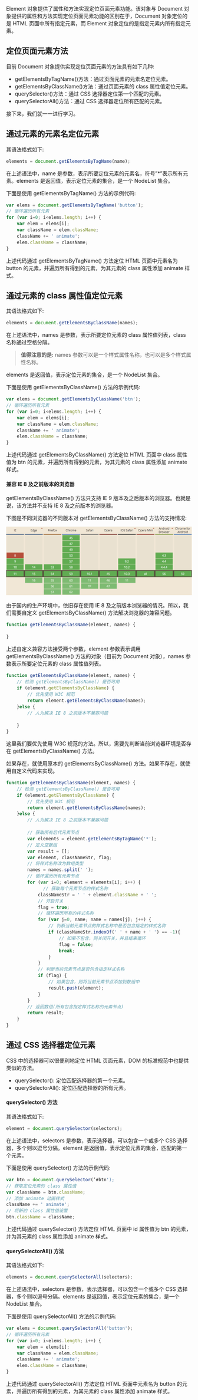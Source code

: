 Element 对象提供了属性和方法实现定位页面元素功能。该对象与 Document 对象提供的属性和方法实现定位页面元素功能的区别在于，Document 对象定位的是 HTML 页面中所有指定元素，而 Element 对象定位的是指定元素内所有指定元素。

## 定位页面元素方法

目前 Document 对象提供实现定位页面元素的方法具有如下几种:

- getElementsByTagName()方法：通过页面元素的元素名定位元素。
- getElementsByClassName()方法：通过页面元素的 class 属性值定位元素。
- querySelector()方法：通过 CSS 选择器定位第一个匹配的元素。
- querySelectorAll()方法：通过 CSS 选择器定位所有匹配的元素。

接下来，我们就一一进行学习。

## 通过元素的元素名定位元素

其语法格式如下:

```javascript
elements = document.getElementsByTagName(name);
```

在上述语法中，name 是参数，表示所要定位元素的元素名，符号”*”表示所有元素。elements 是返回值，表示定位元素的集合，是一个 NodeList 集合。

下面是使用 getElementsByTagName() 方法的示例代码:

```javascript
var elems = document.getElementsByTagName('button');
// 循环遍历所有元素
for (var i=0; i<elems.length; i++) {
    var elem = elems[i]; 
    var className = elem.className; 
    className += ' animate'; 
    elem.className = className;
}
```

上述代码通过 getElementsByTagName() 方法定位 HTML 页面中元素名为 button 的元素，并遍历所有得到的元素，为其元素的 class 属性添加 animate 样式。

## 通过元素的 class 属性值定位元素

其语法格式如下:

```javascript
elements = document.getElementsByClassName(names);
```

在上述语法中，names 是参数，表示所要定位元素的 class 属性值列表，class 名称通过空格分隔。

> **值得注意的是:** names 参数可以是一个样式属性名称，也可以是多个样式属性名称。

elements 是返回值，表示定位元素的集合，是一个 NodeList 集合。

下面是使用 getElementsByClassName() 方法的示例代码:

```javascript
var elems = document.getElementsByClassName('btn');
// 循环遍历所有元素
for (var i=0; i<elems.length; i++) {
    var elem = elems[i]; 
    var className = elem.className; 
    className += ' animate'; 
    elem.className = className;
}
```

上述代码通过 getElementsByClassName() 方法定位 HTML 页面中 class 属性值为 btn 的元素，并遍历所有得到的元素，为其元素的 class 属性添加 animate 样式。

#### 兼容 IE 8 及之前版本的浏览器

getElementsByClassName() 方法只支持 IE 9 版本及之后版本的浏览器。也就是说，该方法并不支持 IE 8 及之前版本的浏览器。

下图是不同浏览器的不同版本对 getElementsByClassName() 方法的支持情况:

![](img/08.png)

由于国内的生产环境中，依旧存在使用 IE 8 及之前版本浏览器的情况。所以，我们需要自定义 getElementsByClassName() 方法解决浏览器的兼容问题。

```javascript
function getElementsByClassName(element, names) {

}
```

上述自定义兼容方法接受两个参数，element 参数表示调用 getElementsByClassName() 方法的对象（目前为 Document 对象），names 参数表示所要定位元素的 class 属性值列表。

```javascript
function getElementsByClassName(element, names) {
    // 检测 getElementsByClassName() 是否可用
    if (element.getElementsByClassName) {
        // 优先使用 W3C 规范
        return element.getElementsByClassName(names);
    }else {
        // 人为解决 IE 8 之前版本不兼容问题

    }
}
```

这里我们要优先使用 W3C 规范的方法。所以，需要先判断当前浏览器环境是否存在 getElementsByClassName() 方法。

如果存在，就使用原本的 getElementsByClassName() 方法。如果不存在，就使用自定义代码来实现。

```javascript
function getElementsByClassName(element, names) {
    // 检测 getElementsByClassName() 是否可用
    if (element.getElementsByClassName) {
        // 优先使用 W3C 规范
        return element.getElementsByClassName(names);
    }else {
        // 人为解决 IE 8 之前版本不兼容问题
        
        // 获取所有后代元素节点
        var elements = element.getElementsByTagName('*');
        // 定义空数组
        var result = [];
        var element, classNameStr, flag;
        // 将样式名称改为数组类型
        names = names.split(' ');
        // 循环遍历所有元素节点
        for (var i=0; element = elements[i]; i++) {
        	  // 获取每个元素节点的样式名称
            classNameStr = ' ' + element.className + ' ';
            // 开启开关
            flag = true; 
            // 循环遍历所有的样式名称
            for (var j=0, name; name = names[j]; j++) {
                // 判断当前元素节点的样式名称中是否包含指定的样式名称
                if (classNameStr.indexOf(' ' + name + ' ') == -1){
                    // 如果不包含，则关闭开关，并且结束循环
                    flag = false;
                    break;
                }
            } 
            // 判断当前元素节点是否包含指定样式名称
            if (flag) {
                // 如果包含，则将当前元素节点添加到数组中
                result.push(element);
            }
        } 
        // 返回数组(所有包含指定样式名称的元素节点)
        return result;
    }
}
```

## 通过 CSS 选择器定位元素

CSS 中的选择器可以很便利地定位 HTML 页面元素，DOM 的标准规范中也提供类似的方法。

- querySelector(): 定位匹配选择器的第一个元素。
- querySelectorAll(): 定位匹配选择器的所有元素。

#### querySelector() 方法

其语法格式如下:

```javascript
element = document.querySelector(selectors);
```

在上述语法中，selectors 是参数，表示选择器，可以包含一个或多个 CSS 选择器，多个则以逗号分隔。element 是返回值，表示定位元素的集合，匹配的第一个元素。

下面是使用 querySelector() 方法的示例代码:

```javascript
var btn = document.querySelector(’#btn');
// 获取定位元素的 class 属性值
var className = btn.className;
// 添加 animate 动画样式
className += ' animate';
// 将新的 class 属性值设置
btn.className = className;
```

上述代码通过 querySelector() 方法定位 HTML 页面中 id 属性值为 btn 的元素，并为其元素的 class 属性添加 animate 样式。

#### querySelectorAll() 方法

其语法格式如下:

```javascript
elements = document.querySelectorAll(selectors);
```

在上述语法中，selectors 是参数，表示选择器，可以包含一个或多个 CSS 选择器，多个则以逗号分隔。elements 是返回值，表示定位元素的集合，是一个 NodeList 集合。

下面是使用 querySelectorAll() 方法的示例代码:

```javascript
var elems = document.querySelectorAll('button');
// 循环遍历所有元素
for (var i=0; i<elems.length; i++) {
    var elem = elems[i]; 
    var className = elem.className; 
    className += ' animate'; 
    elem.className = className;
}
```

上述代码通过 querySelectorAll() 方法定位 HTML 页面中元素名为 button 的元素，并遍历所有得到的元素，为其元素的 class 属性添加 animate 样式。